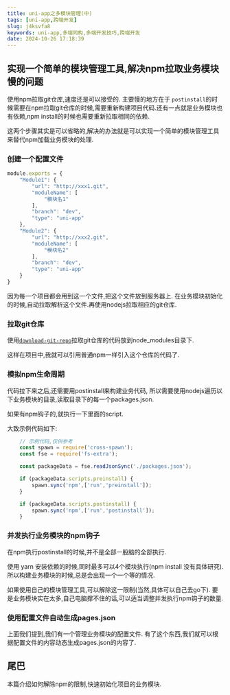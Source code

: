 ```yaml
---
title: uni-app之多模块管理(中)
tags: [uni-app,跨端开发]
slug: j4ksvfa8
keywords: uni-app,多端同构,多端开发技巧,跨端开发
date: 2024-10-26 17:18:39
---
```



## 实现一个简单的模块管理工具,解决npm拉取业务模块慢的问题

使用npm拉取git仓库,速度还是可以接受的.
主要慢的地方在于 `postinstall`的时候需要在npm拉取git仓库的时候,需要重新构建项目代码.还有一点就是业务模块也有依赖,npm install的时候也需要重新拉取相同的依赖.

这两个步骤其实是可以省略的,解决的办法就是可以实现一个简单的模块管理工具来替代npm加载业务模块的处理.


### 创建一个配置文件

```js
module.exports = {
    "Module1": {
        "url": "http://xxx1.git",
        "moduleName": [
            "模块名1"
        ],
        "branch": "dev",
        "type": "uni-app"
    },
    "Module2": {
        "url": "http://xxx2.git",
        "moduleName": [
            "模块名2"
        ],
        "branch": "dev",
        "type": "uni-app"
    }
}
```

因为每一个项目都会用到这一个文件,把这个文件放到服务器上.
在业务模块初始化的时候,自动拉取解析这个文件.再使用nodejs拉取相应的git仓库.

### 拉取git仓库

使用[`download-git-repo`](https://www.npmjs.com/package/download-git-repo)拉取git仓库的代码放到node_modules目录下.

这样在项目中,我就可以引用普通npm一样引入这个仓库的代码了.

### 模拟npm生命周期
代码拉下来之后,还需要用postinstall来构建业务代码,
所以需要使用nodejs遍历以下业务模块的目录,读取目录下的每一个packages.json.

如果有npm钩子的,就执行一下里面的script.

大致示例代码如下:

```js
    // 示例代码,仅供参考
    const spawn = require('cross-spawn');
    const fse = require('fs-extra');

    const packageData = fse.readJsonSync('./packages.json');

    if (packageData.scripts.preinstall) {
        spawn.sync('npm',['run','preinstall']);
    }

    if (packageData.scripts.postinstall) {
        spawn.sync('npm',['run','postinstall']);
    }

```

### 并发执行业务模块的npm钩子

在npm执行postinstall的时候,并不是全部一股脑的全部执行.

使用 yarn 安装依赖的时候,同时最多可以4个模块执行(npm install 没有具体研究).
所以构建业务模块的时候,总是会出现一个一个等的情况.

如果使用自己的模块管理工具,可以解除这一限制(当然,具体可以自己去go下).
要是业务模块实在太多,自己电脑撑不住的话,可以适当调整并发执行npm钩子的数量.

### 使用配置文件自动生成pages.json

上面我们提到,我们有一个管理业务模块的配置文件.
有了这个东西,我们就可以根据配置文件的内容动态生成pages.json的内容了.

## 尾巴

本篇介绍如何解除npm的限制,快速初始化项目的业务模块.
